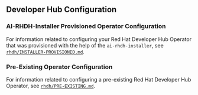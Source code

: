 ## Developer Hub Configuration

### AI-RHDH-Installer Provisioned Operator Configuration

For information related to configuring your Red Hat Developer Hub Operator that was provisioned with the help of the `ai-rhdh-installer`, see [`rhdh/INSTALLER-PROVISIONED.md`](./rhdh/INSTALLER-PROVISIONED.md).

### Pre-Existing Operator Configuration

For information related to configuring a pre-existing Red Hat Developer Hub Operator, see [`rhdh/PRE-EXISTING.md`](./rhdh/PRE-EXISTING.md).


